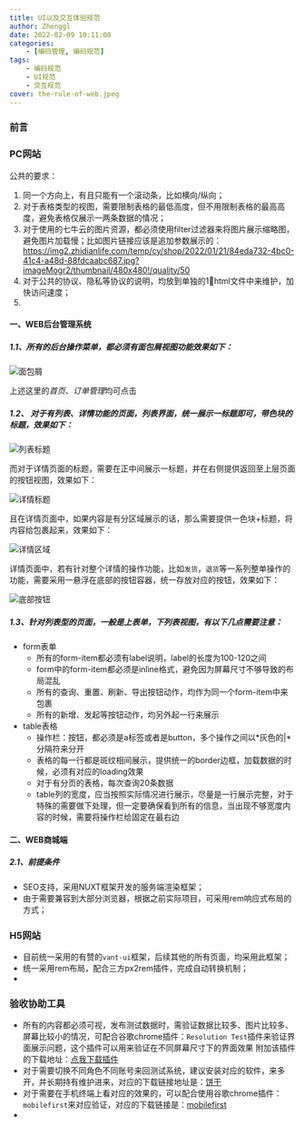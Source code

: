 ```yaml
---
title: UI以及交互体验规范
author: Zhenggl
date: 2022-02-09 10:11:08
categories:
    - [编码管理, 编码规范]
tags:
    - 编码规范
    - UI规范
    - 交互规范
cover: the-rule-of-web.jpeg
---
```


### 前言
### PC网站
公共的要求：
1. 同一个方向上，有且只能有一个滚动条，比如横向/纵向；
2. 对于表格类型的视图，需要限制表格的最低高度，但不用限制表格的最高高度，避免表格仅展示一两条数据的情况；
3. 对于使用的七牛云的图片资源，都必须使用filter过滤器来将图片展示缩略图，避免图片加载慢；比如图片链接应该是追加参数展示的：
https://img2.zhidianlife.com/temp/cy/shop/2022/01/21/84eda732-4bc0-41c4-a48d-88fdcaabc687.jpg?imageMogr2/thumbnail/480x480!/quality/50
4. 对于公共的协议、隐私等协议的说明，均放到单独的1⃣️html文件中来维护，加快访问速度；
5. 

#### 一、WEB后台管理系统
##### 1.1、所有的后台操作菜单，都必须有面包屑视图功能效果如下：

![面包屑](https://img2.zhidianlife.com/image/2022/02/09/cdb7dfa3-44f9-45f7-b44b-e9eef348803e.png)

上述这里的*首页*、*订单管理*均可点击

##### 1.2、 对于有列表、详情功能的页面，列表界面，统一展示一标题即可，带色块的标题，效果如下：

![列表标题](https://img2.zhidianlife.com/image/2022/02/09/c5c4fdc6-cb68-4370-bb2a-ced0b9e6ebfe.png)

而对于详情页面的标题，需要在正中间展示一标题，并在右侧提供返回至上层页面的按钮视图，效果如下：

![详情标题](https://img2.zhidianlife.com/image/2022/02/09/f7868a7b-ccb5-43d0-b440-6515a0a2c125.png)

且在详情页面中，如果内容是有分区域展示的话，那么需要提供一色块+标题，将内容给包裹起来，效果如下：

![详情区域](https://img2.zhidianlife.com/image/2022/02/09/76899246-51a0-4904-a5e1-a454435c2101.png)

详情页面中，若有针对整个详情的操作功能，比如`发货`，`退货`等一系列整单操作的功能，需要采用一悬浮在底部的按钮容器，统一存放对应的按钮，效果如下：

![底部按钮](https://img2.zhidianlife.com/image/2022/02/09/e702564f-1dc7-49e9-adca-a216b1a317af.png)

#####  1.3、针对列表型的页面，一般是上表单，下列表视图，有以下几点需要注意：

+ form表单
  - 所有的form-item都必须有label说明，label的长度为100-120之间
  - form中的form-item都必须是inline格式，避免因为屏幕尺寸不够导致的布局混乱
  - 所有的查询、重置、刷新、导出按钮动作，均作为同一个form-item中来包裹
  - 所有的新增、发起等按钮动作，均另外起一行来展示
+ table表格
  - 操作栏：按钮，都必须是a标签或者是button，多个操作之间以*灰色的|*分隔符来分开
  - 表格的每一行都是斑纹相间展示，提供统一的border边框，加载数据的时候，必须有对应的loading效果
  - 对于有分页的表格，每次查询20条数据
  - table列的宽度，应当按照实际情况进行展示，尽量是一行展示完整，对于特殊的需要做下处理，但一定要确保看到所有的信息，当出现不够宽度内容的时候，需要将操作栏给固定在最右边

#### 二、WEB商城端
##### 2.1、前提条件
+ SEO支持，采用NUXT框架开发的服务端渲染框架；
+ 由于需要兼容到大部分浏览器，根据之前实际项目，可采用rem响应式布局的方式；


### H5网站
+ 目前统一采用的有赞的`vant-ui`框架，后续其他的所有页面，均采用此框架；
+ 统一采用rem布局，配合三方px2rem插件，完成自动转换机制；
+ 
### 验收协助工具
+ 所有的内容都必须可视，发布测试数据时，需验证数据比较多、图片比较多、屏幕比较小的情况，可配合谷歌chrome插件：`Resolution Test`插件来验证界面展示问题，这个插件可以用来验证在不同屏幕尺寸下的界面效果
附加该插件的下载地址：[点我下载插件](https://img2.zhidianlife.com/20220209112842huajiakeji.com.zip)
+ 对于需要切换不同角色不同账号来回测试系统，建议安装对应的软件，来多开，并长期持有维护进来，对应的下载链接地址是：[饼干](https://www.appinn.com/biscuit-2/)
+ 对于需要在手机终端上看对应的效果的，可以配合使用谷歌chrome插件：`mobilefirst`来对应验证，对应的下载链接是：[mobilefirst](https://www.webmobilefirst.com/)
+ 
